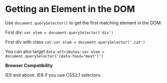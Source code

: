# Getting an Element in the DOM

Use `document.querySelector()` to get the first matching element in the DOM:

First div: `var elem = document.querySelector('div')`

First div with class `cat`: `var elem = document.querySelector('.cat')`

You can also target `data-attributes`:
`var elem = document.querySelector('[data-food="meat"]')`


**Browser Compatibility**

IE9 and above.
IE8 if you use CSS2.1 selectors.

